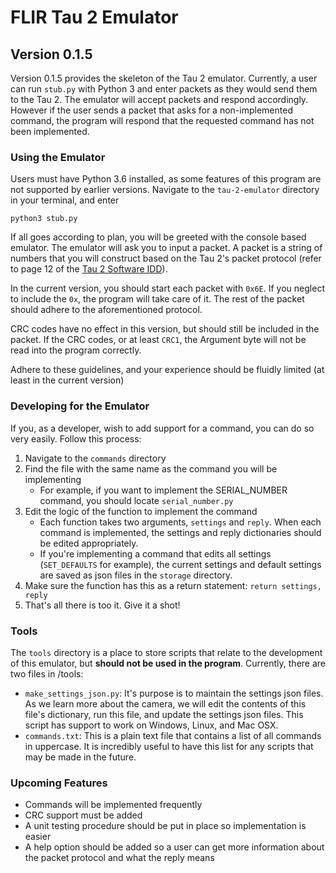 # FLIR Tau 2 Emulator
## Version 0.1.5

Version 0.1.5 provides the skeleton of the Tau 2 emulator. Currently, a user can run `stub.py` with Python 3 and enter packets as they would send them to the Tau 2. The emulator will accept packets and respond accordingly. However if the user sends a packet that asks for a non-implemented command, the program will respond that the requested command has not been implemented.

### Using the Emulator
Users must have Python 3.6 installed, as some features of this program are not supported by earlier versions. Navigate to the `tau-2-emulator` directory in your terminal, and enter
```
python3 stub.py
```
If all goes according to plan, you will be greeted with the console based emulator. The emulator will ask you to input a packet. A packet is a string of numbers that you will construct based on the Tau 2's packet protocol (refer to page 12 of the [Tau 2 Software IDD](http://www.flir.com/cores/display/?id=54717)).

In the current version, you should start each packet with `0x6E`. If you neglect to include the `0x`, the program will take care of it. The rest of the packet should adhere to the aforementioned protocol.

CRC codes have no effect in this version, but should still be included in the packet. If the CRC codes, or at least `CRC1`, the Argument byte will not be read into the program correctly.

Adhere to these guidelines, and your experience should be fluidly limited (at least in the current version)

### Developing for the Emulator
If you, as a developer, wish to add support for a command, you can do so very easily. Follow this process:
1. Navigate to the `commands` directory
2. Find the file with the same name as the command you will be implementing
   * For example, if you want to implement the SERIAL_NUMBER command, you should locate `serial_number.py`
3. Edit the logic of the function to implement the command
   * Each function takes two arguments, `settings` and `reply`. When each command is implemented, the settings and reply dictionaries should be edited appropriately.
   * If you're implementing a command that edits all settings (`SET_DEFAULTS` for example), the current settings and default settings are saved as json files in the `storage` directory.
4. Make sure the function has this as a return statement: `return settings, reply`
5. That's all there is too it. Give it a shot!

### Tools
The `tools` directory is a place to store scripts that relate to the development of this emulator, but **should not be used in the program**. Currently, there are two files in /tools:
- `make_settings_json.py`: It's purpose is to maintain the settings json files. As we learn more about the camera, we will edit the contents of this file's dictionary, run this file, and update the settings json files. This script has support to work on Windows, Linux, and Mac OSX.
- `commands.txt`: This is a plain text file that contains a list of all commands in uppercase. It is incredibly useful to have this list for any scripts that may be made in the future.

### Upcoming Features
- Commands will be implemented frequently
- CRC support must be added
- A unit testing procedure should be put in place so implementation is easier
- A help option should be added so a user can get more information about the packet protocol and what the reply means
